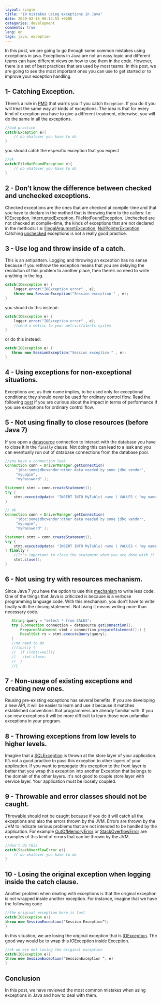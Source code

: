 ```yaml
---
layout: single
title: "10 mistakes using exceptions in Java"
date: 2020-02-15 00:13:53 +0200
categories: development
comments: true
lang: en
tags: java, exception
---
```


In this post, we are going to go through some common mistakes using exceptions in java. Exceptions in Java are not an easy topic and different teams can have different views on how to use them in the code. However, there is a set of best practices that are used by most teams. In this post, we are going to see the most important ones you can use to get started or to improve your exception handling.  

## 1- Catching Exception.

There’s a rule in <a href="https://pmd.github.io/pmd-5.8.1/pmd-java/rules/java/strictexception.html">PMD</a> that warns you if you catch `Exception`. If you do it you will treat the same way all kinds of exceptions. The idea is that for every kind of exception you have to give a different treatment, otherwise, you will do the same in all the exceptions. 

```java
//bad practice
catch(Exception e){
    // do whatever you have to do 
}
```
you should catch the especific exception that you expect

```java
//ok 
catch(FileNotFoundException e){
    // do whatever you have to do
}
```

## 2 - Don’t know the difference between checked and unchecked exceptions.

Checked exceptions are the ones that are checked at compile-time and that you have to declare in the method that is throwing them to the callers: I.e: [IOException](https://docs.oracle.com/javase/7/docs/api/index.html?overview-summary.html), [InterruptedException](https://docs.oracle.com/javase/7/docs/api/index.html?overview-summary.html), [FileNotFoundException](https://docs.oracle.com/javase/7/docs/api/java/io/FileNotFoundException.html). Unchecked are not checked at compile-time, the kinds of exceptions that are not declared in the methods: I.e: [IllegalArgumentException](https://docs.oracle.com/javase/7/docs/api/java/lang/IllegalArgumentException.html), [NullPointerException](https://docs.oracle.com/javase/7/docs/api/java/lang/NullPointerException.html). Catching [unchecked](https://docs.oracle.com/javase/tutorial/essential/exceptions/runtime.html) exceptions is not a really good practice. 

## 3 - Use log and throw inside of a catch.

This is an antipattern. Logging and throwing an exception has no sense because if you rethrow the exception means that you are delaying the resolution of this problem to another place, then there’s no need to write anything in the log.

```java
catch(IOException e) {
    logger.error("IOException error" , e);
    throw new SessionException("Session exception " , e);
}
```

you should do this instead:

```java
catch(IOException e) {
    logger.error("IOException error" , e);
    //send a metric to your metrics/alerts system
}
```
or do this instead:

```java
catch(IOException e) {
   throw new SessionException("Session exception " , e);
}
```
## 4 - Using exceptions for non-exceptional situations.

Exceptions are, as their name implies, to be used only for exceptional conditions; they should never be used for ordinary control flow. Read the following [post](https://dzone.com/articles/exceptions-as-controlflow-in-java) if you are curious about the impact in terms of performance if you use exceptions for ordinary control flow.

## 5 - Not using finally to close resources (before Java 7)

If you open a [datasource](https://docs.oracle.com/javase/7/docs/api/javax/sql/DataSource.html) connection to interact with the database you have to close it in the `finally` clause. Not doing this can lead to a leak and you can eventually run out of database connections from the database pool.

```java
//you have a connection leak
Connection conn = DriverManager.getConnection(
     "jdbc:somejdbcvendor:other data needed by some jdbc vendor",
     "myLogin",
     "myPassword" );

Statement stmt = conn.createStatement();
try {
    stmt.executeUpdate( "INSERT INTO MyTable( name ) VALUES ( 'my name' ) " );
} 
```

```java
// ok
Connection conn = DriverManager.getConnection(
     "jdbc:somejdbcvendor:other data needed by some jdbc vendor",
     "myLogin",
     "myPassword" );

Statement stmt = conn.createStatement();
try {
    stmt.executeUpdate( "INSERT INTO MyTable( name ) VALUES ( 'my name' ) " );
} finally {
    //It's important to close the statement when you are done with it
    stmt.close();
}
```


## 6 - Not using try with resources mechanism.

Since Java 7 you have the option to use this [mechanism](https://docs.oracle.com/javase/tutorial/essential/exceptions/tryResourceClose.html) to write less code. One of the things that Java is criticized is because is a verbose programming language code. With this mechanism, you don’t have to write finally with the closing statement. Not using it means writing more than necessary code. 

```java
   String query = "select * from SALES";
   try (Connection connection = datasource.getConnection();
       PreparedStatement stmt = connection.prepareStatement();) {
       ResultSet rs = stmt.executeQuery(query);
   }
   //no need to do 
   //finally {
   //  if (stmt!=null){
   //   stmt.close;
   //  }
   //}
```

## 7 - Non-usage of existing exceptions and creating new ones.

Reusing pre-existing exceptions has several benefits. If you are developing a new API, it will be easier to learn and use it because it matches established conventions that programmers are already familiar with. If you use new exceptions it will be more difficult to learn those new unfamiliar exceptions in your program.

## 8 - Throwing exceptions from low levels to higher levels.

Imagine that a [SQLException](https://docs.oracle.com/javase/7/docs/api/java/sql/SQLException.html) is thrown at the store layer of your application. It’s not a good practice to pass this exception to other layers of your application. If you want to propagate this exception to the front layer is better that you wrap this exception into another Exception that belongs to the domain of the other layers. It's not good to couple store layer with service layer. Your application must be loosely coupled.  

## 9 - Throwable and error classes should not be caught.

[Throwable](https://docs.oracle.com/javase/8/docs/api/java/lang/Throwable.html) should not be caught because if you do it will catch all the exceptions and also the errors thrown by the JVM. Errors are thrown by the JVM to indicate serious problems that are not intended to be handled by the application. For example [OutOfMemoryError](https://docs.oracle.com/javase/8/docs/api/java/lang/OutOfMemoryError.html) or [StackOverflowError](https://docs.oracle.com/javase/8/docs/api/java/lang/StackOverflowError.html) are examples of this kind of errors that can be thrown by the JVM.

```java
//don't do this
catch(StackOverflowError e){
    // do whatever you have to do 
}
```

## 10 - Losing the original exception when logging inside the catch clause. 

Another problem when dealing with exceptions is that the original exception is not wrapped inside another exception. For instance, imagine that we have the following code

```java
//the original exception here is lost
catch(IOException e){
throw new SessionException(“Session Exception”);
}
```

In this situation, we are losing the original exception that is [IOException](https://docs.oracle.com/javase/7/docs/api/java/io/IOException.html). The good way would be to wrap this IOException inside Exception.

```java
//ok we are not losing the original exception
catch(IOException e){
throw new SessionException(“SessionException ”, e)
}
```

Conclusion
-------------------------
In this post, we have reviewed the most common mistakes when using exceptions in Java and how to deal with them.
